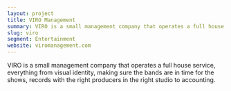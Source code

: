 ```yaml
---
layout: project
title: VIRO Management
summary: VIRO is a small management company that operates a full house service, everything from visual identity, making sure the bands are in time for the shows, records with the right producers in the right studio to accounting.
slug: viro
segment: Entertainment
website: viromanagement.com
---
```


VIRO is a small management company that operates a full house service, everything from visual identity, making sure the bands are in time for the shows, records with the right producers in the right studio to accounting.
